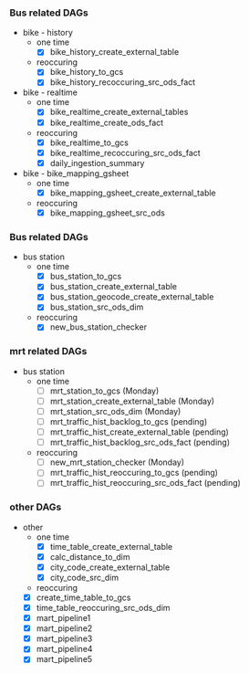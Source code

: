 ### Bus related DAGs
- bike - history
  - one time
    - [x] bike_history_create_external_table
  - reoccuring
    - [x] bike_history_to_gcs
    - [x] bike_history_recoccuring_src_ods_fact
- bike - realtime
  - one time
    - [x] bike_realtime_create_external_tables
    - [x] bike_realtime_create_ods_fact
  - reoccuring
    - [x] bike_realtime_to_gcs
    - [x] bike_realtime_recoccuring_src_ods_fact
    - [x] daily_ingestion_summary
- bike - bike_mapping_gsheet
  - one time
    - [x] bike_mapping_gsheet_create_external_table
  - reoccuring
    - [x] bike_mapping_gsheet_src_ods

### Bus related DAGs
- bus station
  - one time
    - [x] bus_station_to_gcs
    - [x] bus_station_create_external_table
    - [x] bus_station_geocode_create_external_table
    - [x] bus_station_src_ods_dim
  - reoccuring
    - [x] new_bus_station_checker
  
### mrt related DAGs
- bus station
  - one time
    - [ ] mrt_station_to_gcs (Monday)
    - [ ] mrt_station_create_external_table (Monday)
    - [ ] mrt_station_src_ods_dim (Monday)
    - [ ] mrt_traffic_hist_backlog_to_gcs (pending)
    - [ ] mrt_traffic_hist_create_external_table (pending)
    - [ ] mrt_traffic_hist_backlog_src_ods_fact (pending)
  - reoccuring
    - [ ] new_mrt_station_checker (Monday)
    - [ ] mrt_traffic_hist_reoccuring_to_gcs (pending)
    - [ ] mrt_traffic_hist_reoccuring_src_ods_fact (pending)

### other DAGs
- other
  - one time
    - [x] time_table_create_external_table
    - [x] calc_distance_to_dim
    - [x] city_code_create_external_table
    - [x] city_code_src_dim
  -  reoccuring
    - [x] create_time_table_to_gcs
    - [x] time_table_reoccuring_src_ods_dim
    - [x] mart_pipeline1
    - [x] mart_pipeline2
    - [x] mart_pipeline3
    - [x] mart_pipeline4
    - [x] mart_pipeline5
